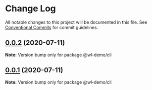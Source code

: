 # Change Log

All notable changes to this project will be documented in this file.
See [Conventional Commits](https://conventionalcommits.org) for commit guidelines.

## [0.0.2](https://github.com/blesstosam/lerna-demo/compare/v0.0.2-alpha.2...v0.0.2) (2020-07-11)

**Note:** Version bump only for package @wl-demo/cli





## [0.0.1](https://github.com/blesstosam/lerna-demo/compare/v0.0.2-alpha.2...v0.0.1) (2020-07-11)

**Note:** Version bump only for package @wl-demo/cli
